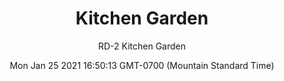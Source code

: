 ---
category: "wall_covering"
date: "Mon Jan 25 2021 16:50:13 GMT-0700 (Mountain Standard Time)"
description: "null"
designer: "Rachel Dein"
href: "https://www.areaenvironments.com/rachel-dein"
image_primary: "./img/RD_KitchenGarden_Art.jpg"
image_secondary: "./img/RD_KitchenGarden_Interior.jpg"
image_thumb: "./img/Rachel+Dein.png"
manufacturer: "Area Environments"
slug: "/manufacturers/area_environments/wall_covering/kitchen_garden"
subtitle: "RD-2  Kitchen Garden"
tags:
  - "area_environments"
  - "wall_covering"
title: "Kitchen Garden"
---